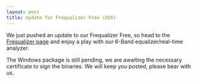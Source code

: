 ```yaml
---
layout: post
title: Update for Frequalizer Free (OSX)
---
```


We just pushed an update to our Frequalizer Free, so head to the [Frequalizer page](/plugins/frequalizer/) and enjoy a play with our 6-Band equalizer/real-time analyzer.

The Windows package is still pending, we are awaiting the necessary certificate to sign the binaries. We will keep you posted, please bear with us.

